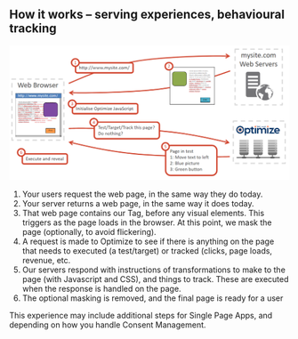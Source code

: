 ## How it works – serving experiences, behavioural tracking

![WTO Tag Loading Process](/assets/tag-loading-process.png)

1. Your users request the web page, in the same way they do today.
2. Your server returns a web page, in the same way it does today.
3. That web page contains our Tag, before any visual elements. This triggers as the page loads in the browser. At this point, we mask the page (optionally, to avoid flickering).
4. A request is made to Optimize to see if there is anything on the page that needs to executed (a test/target) or tracked (clicks, page loads, revenue, etc.
5. Our servers respond with instructions of transformations to make to the page (with Javascript and CSS), and things to track. These are executed when the response is handled on the page.
6. The optional masking is removed, and the final page is ready for a user

This experience may include additional steps for Single Page Apps, and depending on how you handle Consent Management. 